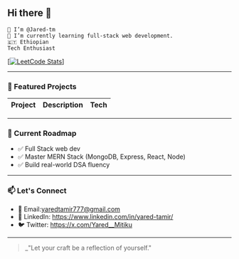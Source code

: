 ## Hi there 👋

    👋 I’m @Jared-tm
    🌱 I’m currently learning full-stack web development.
    🇪🇹 Ethiopian
    Tech Enthusiast



<!--
**Jared-tm/Jared-tm** is a ✨ _special_ ✨ repository because its `README.md` (this file) appears on your GitHub profile.

<h1 align="center">Hi, I'm Yared 👋</h1>
<p align="center">
  🚀 Electrical & Computer Engineering Student | Aspiring Embedded Systems & AI Engineer  
</p>

---

### 🧠 About Me

- 🎓 I'm studying Electrical and Computer Engineering at AAU.
- ⚙️ I’m interested in Embedded Systems, Robotics, and AI-powered hardware and software Engineering.
- 🧩 I love solving algorithmic problems and building real-world tech projects.
- 🛠️ Currently working on mastering the Full Stack app development and Data Structures & Algorithms.

---

### 📊 LeetCode & GitHub Stats

<!-- LeetCode Badge -->
[[![LeetCode Stats](https://leetcard.jacoblin.cool/Jared_tm?theme=dark&font=JetBrains+Mono)](https://leetcode.com/Jared_tm)]


---

### 📁 Featured Projects

| Project | Description | Tech |
|--------|-------------|------|

---

### 🧭 Current Roadmap

- ✅ Full Stack web dev
- ✅ Master MERN Stack (MongoDB, Express, React, Node)
- ✅ Build real-world DSA fluency

---

### 📫 Let's Connect

- 📧 Email:yaredtamir777@gmail.com  
- 🔗 LinkedIn: https://www.linkedin.com/in/yared-tamir/
- 🐦 Twitter: https://x.com/Yared__Mitiku
---

> _"Let your craft be a reflection of yourself."


